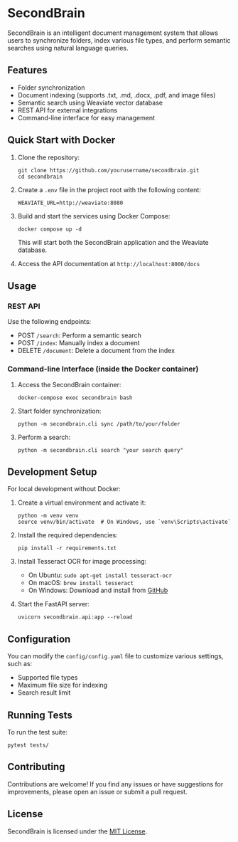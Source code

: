 # SecondBrain

SecondBrain is an intelligent document management system that allows users to synchronize folders, index various file types, and perform semantic searches using natural language queries.

## Features

- Folder synchronization
- Document indexing (supports .txt, .md, .docx, .pdf, and image files)
- Semantic search using Weaviate vector database
- REST API for external integrations
- Command-line interface for easy management

## Quick Start with Docker

1. Clone the repository:
   ```
   git clone https://github.com/yourusername/secondbrain.git
   cd secondbrain
   ```

2. Create a `.env` file in the project root with the following content:
   ```
   WEAVIATE_URL=http://weaviate:8080
   ```

3. Build and start the services using Docker Compose:
   ```
   docker compose up -d
   ```

   This will start both the SecondBrain application and the Weaviate database.

4. Access the API documentation at `http://localhost:8000/docs`

## Usage

### REST API

Use the following endpoints:
- POST `/search`: Perform a semantic search
- POST `/index`: Manually index a document
- DELETE `/document`: Delete a document from the index

### Command-line Interface (inside the Docker container)

1. Access the SecondBrain container:
   ```
   docker-compose exec secondbrain bash
   ```

2. Start folder synchronization:
   ```
   python -m secondbrain.cli sync /path/to/your/folder
   ```

3. Perform a search:
   ```
   python -m secondbrain.cli search "your search query"
   ```

## Development Setup

For local development without Docker:

1. Create a virtual environment and activate it:
   ```
   python -m venv venv
   source venv/bin/activate  # On Windows, use `venv\Scripts\activate`
   ```

2. Install the required dependencies:
   ```
   pip install -r requirements.txt
   ```

3. Install Tesseract OCR for image processing:
   - On Ubuntu: `sudo apt-get install tesseract-ocr`
   - On macOS: `brew install tesseract`
   - On Windows: Download and install from [GitHub](https://github.com/UB-Mannheim/tesseract/wiki)

4. Start the FastAPI server:
   ```
   uvicorn secondbrain.api:app --reload
   ```

## Configuration

You can modify the `config/config.yaml` file to customize various settings, such as:
- Supported file types
- Maximum file size for indexing
- Search result limit

## Running Tests

To run the test suite:
```
pytest tests/
```

## Contributing

Contributions are welcome! If you find any issues or have suggestions for improvements, please open an issue or submit a pull request.

## License

SecondBrain is licensed under the [MIT License](LICENSE).